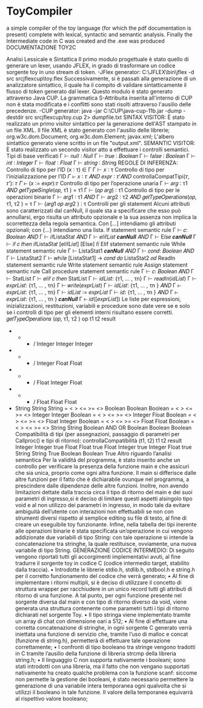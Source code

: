 # ToyCompiler
a simple compiler of the toy language (for which the pdf documentation is present) complete with lexical, syntactic and semantic analysis. Finally the Intermediate code in C was created and the .exe was produced
DOCUMENTAZIONE TOY2C

Analisi Lessicale e Sintattica
Il primo modulo progettuale è stato quello di generare un lexer, usando JFLEX, in
grado di trasformare un codice sorgente toy in uno stream di token.
-JFlex generator: C:\JFLEX\bin\jflex -d src srcjflexcup\toy.flex
Successivamente, si è passati alla generazione di un analizzatore sintattico, il quale
ha il compito di validare sintatticamente il flusso di token generato dal lexer.
Questo modulo è stato generato attraverso Java CUP. La grammatica S-Attribuita
inserita all'interno di CUP non è stata modificata e i conflitti sono stati risolti
attraverso l'ausilio delle precedenze.
-CUP generator: java -jar C:\CUP\java-cup-11b.jar -dump -destdir src
srcjflexcup/toy.cup 2> dumpfile.txt
SINTAX VISITOR:
È stato realizzato un primo visitor sintattico per la generazione dell'AST stampato in
un file XML.
Il file XML è stato generato con l'ausilio delle librerie;
org.w3c.dom.Document;
org.w3c.dom.Element;
javax.xml;
L'albero sintattico generato viene scritto in un file "output.xml".
SEMANTIC VISITOR:
È stato realizzato un secondo visitor atto a effettuare i controlli semantici.
Tipi di base verificati
Γ ⊢ 𝑛𝑢𝑙𝑙 ∶ 𝑁𝑢𝑙𝑙
Γ ⊢ 𝑡𝑟𝑢𝑒 ∶ 𝐵𝑜𝑜𝑙𝑒𝑎𝑛
Γ ⊢ 𝑓𝑎𝑙𝑠𝑒 ∶ 𝐵𝑜𝑜𝑙𝑒𝑎𝑛
Γ ⊢ 𝑖𝑛𝑡 ∶ 𝐼𝑛𝑡𝑒𝑔𝑒𝑟
Γ ⊢ 𝑓𝑙𝑜𝑎𝑡 ∶ 𝐹𝑙𝑜𝑎𝑡
Γ ⊢ 𝑠𝑡𝑟𝑖𝑛𝑔 ∶ 𝑆𝑡𝑟𝑖𝑛g
REGOLE DI INFERENZA:
Controllo di tipo per l’ID
(x ∶ τ)
∈ Γ Γ ⊢
𝑥 ∶ τ
Controllo di tipo per l’inizializzazione per l’ID
𝛤 ⊢ 𝑥 ∶ 𝜏 𝐴𝑁𝐷 𝑒𝑥𝑝𝑟 ∶ 𝜏′𝐴𝑁𝐷 controllaCompatTipi(𝜏,
𝜏′): 𝜏
𝛤 ⊢ (𝑥 ∶= 𝑒𝑥𝑝𝑟):𝜏
Controllo di tipo per l’operazione unaria
Γ ⊢ 𝑎𝑟𝑔 ∶ τ1 𝐴𝑁𝐷 𝑔𝑒𝑡𝑇𝑦𝑝𝑒𝑆𝑖𝑛𝑔𝑙𝑒(𝑜𝑝, τ1
) =
τ1 Γ ⊢ (𝑜𝑝 𝑎𝑟𝑔) ∶ τ1
Controllo di tipo per le operazioni binarie
Γ ⊢ 𝑎𝑟𝑔1 ∶ τ1 𝐴𝑁𝐷 Γ ⊢ 𝑎𝑟𝑔2 ∶ τ2 𝐴𝑁𝐷 𝑔𝑒𝑡𝑇𝑦𝑝𝑒𝑂𝑝𝑒𝑟𝑎𝑡𝑖𝑜𝑛𝑠(𝑜𝑝, τ1, τ2
)
= τ Γ ⊢ (𝑎𝑟𝑔1 𝑜𝑝 𝑎𝑟𝑔2
) ∶ τ
Controlli per gli statement
Alcuni attributi sono caratterizzati dal canNull, il quale sta a specificare che esso può
annullarsi, ergo risulta un attributo opzionale e la sua assenza non implica la
scorrettezza della regola semantica.
Con […] intendiamo gli attributi opzionali; con {…} intendiamo una lista.
If statement semantic rule
Γ ⊢ 𝑐: 𝐵𝑜𝑜𝑙𝑒𝑎𝑛 𝐴𝑁𝐷 Γ ⊢ 𝑖𝑓Lista𝑆𝑡𝑎𝑡 𝐴𝑁𝐷 Γ ⊢ 𝑒𝑙𝑖𝑓𝐿𝑖𝑠𝑡 𝒄𝒂𝒏𝑵𝒖𝒍𝒍 𝐴𝑁𝐷 Γ ⊢ E𝑙𝑠𝑒
𝒄𝒂𝒏𝑵𝒖𝒍𝒍 Γ ⊢ 𝑖𝑓 𝑐 𝑡ℎ𝑒𝑛 𝑖𝑓Lista𝑆𝑡𝑎𝑡 [𝑒𝑙𝑖𝑓𝐿𝑖𝑠𝑡] [Else] 𝑓𝑖
Elif statement semantic rule
While statement semantic rule
Γ ⊢ ListaStat1 𝒄𝒂𝒏𝑵𝒖𝒍𝒍 𝐴𝑁𝐷 Γ ⊢ 𝑐𝑜𝑛𝑑: 𝐵𝑜𝑜𝑙𝑒𝑎𝑛 𝐴𝑁𝐷 Γ ⊢ ListaStat2
Γ ⊢ 𝑤ℎ𝑖𝑙𝑒 [ListaStat1] → 𝑐𝑜𝑛𝑑 𝑑𝑜 ListaStat2 𝑜𝑑
Readln statement semantic rule
Write statement semantic rule
Assign statement semantic rule
Call procedure statement semantic rule
Γ ⊢ 𝑐: 𝐵𝑜𝑜𝑙𝑒𝑎𝑛 𝐴𝑁𝐷 Γ ⊢ StatList
Γ ⊢ 𝑒𝑙𝑖𝑓 𝑐 𝑡ℎ𝑒𝑛 StatList
Γ ⊢ 𝑖𝑑𝐿𝑖𝑠𝑡: {τ1, … , τn}
Γ ⊢ 𝑟𝑒𝑎𝑑𝑙𝑛(𝑖𝑑𝐿𝑖𝑠𝑡)
Γ ⊢ 𝑒𝑥𝑝𝑟𝐿𝑖𝑠𝑡: {τ1, … , τn}
Γ ⊢ 𝑤𝑟𝑖𝑡𝑒(𝑒𝑥𝑝𝑟𝐿𝑖𝑠𝑡)
Γ ⊢ 𝑖𝑑𝐿𝑖𝑠𝑡: {τ1, … , τn
} 𝐴𝑁𝐷 Γ ⊢ 𝑒𝑥𝑝𝑟𝐿𝑖𝑠𝑡: {τ1, … , τn}
Γ ⊢ 𝑖𝑑𝐿𝑖𝑠𝑡 ∶= 𝑒𝑥𝑝𝑟𝐿𝑖𝑠𝑡
Γ ⊢ 𝑖𝑑: {τ1, … , τn
} 𝐴𝑁𝐷 Γ ⊢ 𝑒𝑥𝑝𝑟𝐿𝑖𝑠𝑡: {τ1, … , τn
} 𝒄𝒂𝒏𝑵𝒖𝒍𝒍
Γ ⊢ 𝑖𝑑([𝑒𝑥𝑝𝑟𝐿𝑖𝑠𝑡])
Le liste per espressioni, inizializzazioni, restituzioni, variabili e procedure sono date
vere se e solo se i controlli di tipo per gli elementi interni risultano essere corretti.
𝑔𝑒𝑡𝑇𝑦𝑝𝑒𝑂𝑝𝑒𝑟𝑎𝑡𝑖𝑜𝑛𝑠 (𝑜𝑝, τ1, τ2
)
op t1 t2 result
+ - * / Integer Integer Integer
+ - * / Integer Float Float
+ - * / Float Integer Float
+ - * / Float Float Float
+ String String String
= < > <= >= <> Boolean Boolean Boolean
= < > <= >= <> Integer Integer Boolean
= < > <= >= <> Integer Float Boolean
= < > <= >= <> Float Integer Boolean
= < > <= >= <> Float Float Boolean
= < > <= >= <> String String Boolean
AND OR Boolean Boolean Boolean
Compatibilità di tipi (per assegnazioni, passaggio di parametri per Callproc() e tipi di ritorno):
controllaCompatibilità (t1, t2)
t1 t2 result
Integer Integer true
Float Float true
Float Integer true
Integer Float true
String String True
Boolean Boolean True
Altro riguardo l’analisi semantica
Per la validità del programma, è stato inserito anche un controllo per verificare la
presenza della funzione main e che assicuri che sia unica, proprio come ogni altra
funzione. Il main si differisce dalle altre funzioni per il fatto che è dichiarabile
ovunque nel programma, a prescindere dalle dipendenze delle altre funzioni.
Inoltre, non avendo limitazioni dettate dalla traccia circa il tipo di ritorno del main e
dei suoi parametri di ingresso,si è deciso di limitare questi aspetti alsingolo tipo void
e al non utilizzo dei parametri in ingresso, in modo tale da evitare ambiguità
dell’utente con interazioni non effettuabili se non con strumenti diversi rispetto al
semplice editing su file di testo, al fine di creare un eseguibile toy funzionante.
Infine, nella tabella dei tipi inerente alle operazioni binarie è stata specificata
un’operazione in cui vengono addizionate due variabili di tipo String: con tale
operazione si intende la concatenazione tra stringhe, la quale restituisce,
ovviamente, una nuova variabile di tipo String.
GENERAZIONE CODICE INTERMEDIO:
Di seguito vengono riportati tutti gli accorgimenti implementativi avuti, al fine
tradurre il sorgente toy in codice C (codice intermedio target, stabilito dalla traccia).
• Introdotte le librerie stdio.h, stdlib.h, stdbool.h e string.h per il corretto
funzionamento del codice che verrà generato;
• Al fine di implementare i ritorni multipli, si è deciso di utilizzare il concetto di
struttura wrapper per racchiudere in un unico record tutti gli attributi di ritorno
di una funzione. A tal punto, per ogni funzione presente nel sorgente diversa dal
main e con tipo di ritorno diverso da void, viene generata una struttura
contenente come parametri tutti i tipi di ritorno dichiarati nel sorgente Toy.
• Il tipo stringa viene implementato tramite un array di chat con dimensione oari a
512;
• Al fine di effettuare una corretta concatenazione di stringhe, in ogni sorgente C
generato verrà iniettata una funzione di servizio che, tramite l’uso di malloc e
concat (funzione di string.h), permetterà di effettuare tale operazione
correttamente;
• I confronti di tipo booleano tra stringe vengono tradotti in C tramite l’ausilio
della funzione di libreria strcmp della libreria string.h;
• Il linguaggio C non supporta nativamente i booleani; sono stati introdotti con una
libreria, ma il fatto che non vengano supportati nativamente ha creato qualche
problema con la funzione scanf: siccome non permette la gestione dei booleani,
è stato necessario permettere la generazione di una variabile intera temporanea
ogni qualvolta che si utilizzi il booleano in tale funzione. Il valore della temporanea
equivarrà al rispettivo valore booleano;
